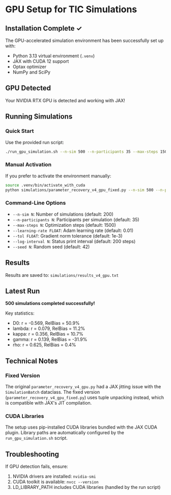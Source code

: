 # GPU Setup for TIC Simulations

## Installation Complete ✓

The GPU-accelerated simulation environment has been successfully set up with:

- Python 3.13 virtual environment (`.venv`)
- JAX with CUDA 12 support
- Optax optimizer
- NumPy and SciPy

## GPU Detected

Your NVIDIA RTX GPU is detected and working with JAX!

## Running Simulations

### Quick Start

Use the provided run script:

```bash
./run_gpu_simulation.sh --n-sim 500 --n-participants 35 --max-steps 1500
```

### Manual Activation

If you prefer to activate the environment manually:

```bash
source .venv/bin/activate_with_cuda
python simulations/parameter_recovery_v4_gpu_fixed.py --n-sim 500 --n-participants 35
```

### Command-Line Options

- `--n-sim N`: Number of simulations (default: 200)
- `--n-participants N`: Participants per simulation (default: 35)
- `--max-steps N`: Optimization steps (default: 1500)
- `--learning-rate FLOAT`: Adam learning rate (default: 0.01)
- `--tol FLOAT`: Gradient norm tolerance (default: 1e-3)
- `--log-interval N`: Status print interval (default: 200 steps)
- `--seed N`: Random seed (default: 42)

## Results

Results are saved to: `simulations/results_v4_gpu.txt`

## Latest Run

**500 simulations completed successfully!**

Key statistics:
- D0: r = -0.569, RelBias = 50.9%
- lambda: r = 0.079, RelBias = 11.2%
- kappa: r = 0.356, RelBias = 10.7%
- gamma: r = 0.139, RelBias = -31.9%
- rho: r = 0.625, RelBias = 0.4%

## Technical Notes

### Fixed Version

The original `parameter_recovery_v4_gpu.py` had a JAX jitting issue with the `SimulationBatch` dataclass. The fixed version (`parameter_recovery_v4_gpu_fixed.py`) uses tuple unpacking instead, which is compatible with JAX's JIT compilation.

### CUDA Libraries

The setup uses pip-installed CUDA libraries bundled with the JAX CUDA plugin. Library paths are automatically configured by the `run_gpu_simulation.sh` script.

## Troubleshooting

If GPU detection fails, ensure:
1. NVIDIA drivers are installed: `nvidia-smi`
2. CUDA toolkit is available: `nvcc --version`
3. LD_LIBRARY_PATH includes CUDA libraries (handled by the run script)

